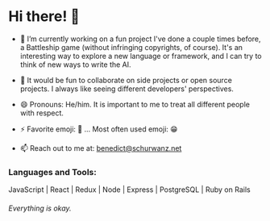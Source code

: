 # Hi there! 👋

- 🔭 I’m currently working on a fun project I've done a couple times before, a Battleship game (without infringing copyrights, of course). It's an interesting way to explore a new language or framework, and I can try to think of new ways to write the AI. 

- 👯 It would be fun to collaborate on side projects or open source projects. I always like seeing different developers' perspectives. 

- 😄 Pronouns: He/him. It is important to me to treat all different people with respect. 

- ⚡ Favorite emoji: 🤔  ...  Most often used emoji: 😁

- 📫 Reach out to me at: benedict@schurwanz.net


### Languages and Tools:
JavaScript | React | Redux | Node | Express | PostgreSQL | Ruby on Rails

###### Everything is okay.

